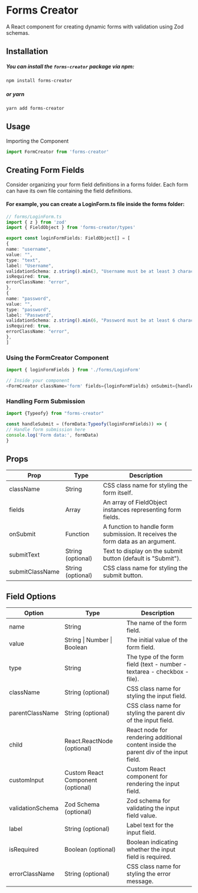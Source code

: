 # Forms Creator

A React component for creating dynamic forms with validation using Zod schemas.

## Installation

##### You can install the `forms-creator` package via npm:

```bash
npm install forms-creator
```

##### or yarn

```bash
yarn add forms-creator
```

## Usage

Importing the Component

```TypeScript
import FormCreator from 'forms-creator'
```

## Creating Form Fields

Consider organizing your form field definitions in a forms folder. Each form can have its own file containing the field definitions.

#### For example, you can create a LoginForm.ts file inside the forms folder:

```TypeScript
// forms/LoginForm.ts
import { z } from 'zod'
import { FieldObject } from 'forms-creator/types'

export const loginFormFields: FieldObject[] = [
{
name: "username",
value: "",
type: "text",
label: "Username",
validationSchema: z.string().min(3, "Username must be at least 3 characters long"),
isRequired: true,
errorClassName: "error",
},
{
name: "password",
value: "",
type: "password",
label: "Password",
validationSchema: z.string().min(6, "Password must be at least 6 characters long"),
isRequired: true,
errorClassName: "error",
},
]
```

### Using the FormCreator Component

```TypeScript
import { loginFormFields } from './forms/LoginForm'

// Inside your component
<FormCreator className='form' fields={loginFormFields} onSubmit={handleSubmit} submitText='Login' />
```

### Handling Form Submission

```TypeScript
import {Typeofy} from "forms-creator"

const handleSubmit = (formData:Typeofy(loginFormFields)) => {
// Handle form submission here
console.log('Form data:', formData)
}
```

## Props

| Prop            | Type              | Description                                                                     |
| --------------- | ----------------- | ------------------------------------------------------------------------------- |
| className       | String            | CSS class name for styling the form itself.                                     |
| fields          | Array             | An array of FieldObject instances representing form fields.                     |
| onSubmit        | Function          | A function to handle form submission. It receives the form data as an argument. |
| submitText      | String (optional) | Text to display on the submit button (default is "Submit").                     |
| submitClassName | String (optional) | CSS class name for styling the submit button.                                   |

## Field Options

| Option           | Type                              | Description                                                                           |
| ---------------- | --------------------------------- | ------------------------------------------------------------------------------------- |
| name             | String                            | The name of the form field.                                                           |
| value            | String \| Number \| Boolean       | The initial value of the form field.                                                  |
| type             | String                            | The type of the form field (text - number - textarea - checkbox - file).              |
| className        | String (optional)                 | CSS class name for styling the input field.                                           |
| parentClassName  | String (optional)                 | CSS class name for styling the parent div of the input field.                         |
| child            | React.ReactNode (optional)        | React node for rendering additional content inside the parent div of the input field. |
| customInput      | Custom React Component (optional) | Custom React component for rendering the input field.                                 |
| validationSchema | Zod Schema (optional)             | Zod schema for validating the input field value.                                      |
| label            | String (optional)                 | Label text for the input field.                                                       |
| isRequired       | Boolean (optional)                | Boolean indicating whether the input field is required.                               |
| errorClassName   | String (optional)                 | CSS class name for styling the error message.                                         |
